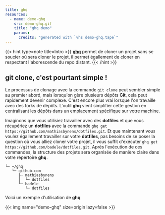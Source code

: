 ```yaml
---
title: ghq
resources:
  - name: demo-ghq
    src: demo-ghq.gif
    title: "ghq demo"
    params:
      credits: "generated with `vhs demo-ghq.tape`"
---
```


{{< hint type=note title=Intro >}} **[ghq](https://github.com/x-motemen/ghq)**
permet de cloner un projet sans se soucier où sera cloner le projet, il permet
égallement de cloner en respectant l'aborescende du repo distant. {{< /hint >}}

## git clone, c'est pourtant simple !

Le processus de clonage avec la commande `git clone` peut sembler simple au
premier abord, mais lorsqu'on gère plusieurs dépôts **Git**, cela peut
rapidement devenir complexe. C'est encore plus vrai lorsque l'on travaille avec
des forks de dépôts. L'outil **ghq** vient simplifier cette gestion en
centralisant les dépôts dans un emplacement spécifique sur votre machine.

Imaginons que vous utilisiez travailler avec des **dotfiles** et que vous
récupériez un **dotfiles** avec la commande
`ghq get https://github.com/mathiasbynens/dotfiles.git`. Et que maintenant vous
voulez égallement travailler sur votre **dotfiles**, pas besoins de se poser la
question où vous alliez cloner votre projet, il vous suffit d'exécuter
`ghq get https://github.com/badele/dotfiles.git`. Après l'exécution de ces
commandes, la structure des projets sera organisée de manière claire dans votre
répertoire **ghq**.

```text
└─ ~/ghq
   └─ github.com
      ├─ mathiasbynens
      │  └─ dotfiles
      └─ badele
         └─ dotfiles
```

Voici un exemple d'utilisation de **ghq**

{{< img name="demo-ghq" size=origin lazy=false >}}
